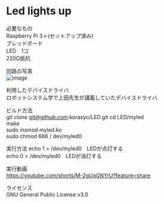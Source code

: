 # Led lights up

必要なもの  
Raspberry Pi 3＋(セットアップ済み)  
ブレッドボード  
LED　1コ  
220Ω抵抗  

回路の写真  
![image](https://user-images.githubusercontent.com/95561892/146666376-e8fa31e7-f270-4efa-9d26-30a769610be0.png)  

利用したデバイスドライバ  
ロボットシステム学で上田先生が講義していたデバイスドライバ

ビルド方法  
git clone git@github.com:korasyo/LED.git
cd LED/myled  
make  
sudo insmod myled.ko  
sudo chmod 666 / dev/myled0

実行方法
echo 1 > /dev/myled0　LEDが点灯する  
echo 0 > /dev/myled0　LEDが消灯する  

実行動画  
https://youtube.com/shorts/M-2gUqGNYrU?feature=share  

ライセンス  
GNU General Public License v3.0  
